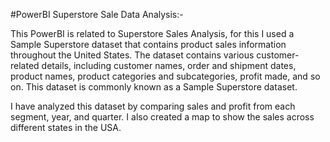 #PowerBI Superstore Sale Data Analysis:-

This PowerBI is related to Superstore Sales Analysis, for this I used a Sample Superstore dataset that contains product sales information throughout the United States. The dataset contains various customer-related details, including customer names, order and shipment dates, product names, product categories and subcategories, profit made, and so on. This dataset is commonly known as a Sample Superstore dataset. 
 
I have analyzed this dataset by comparing sales and profit from each segment, year, and quarter. I also created a map to show the sales across different states in the USA.

